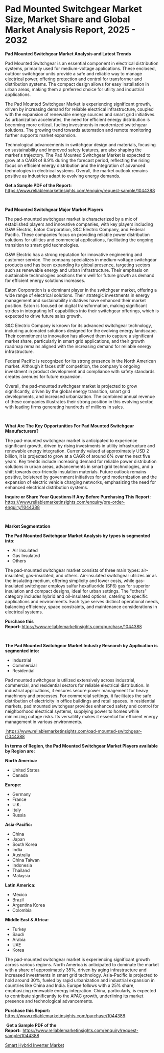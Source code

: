 <p><h1>Pad Mounted Switchgear Market Size, Market Share and Global Market Analysis Report, 2025 - 2032</h1></p><p><strong>Pad Mounted Switchgear Market Analysis and Latest Trends</strong></p>
<p><p>Pad Mounted Switchgear is an essential component in electrical distribution systems, primarily used for medium-voltage applications. These enclosed, outdoor switchgear units provide a safe and reliable way to manage electrical power, offering protection and control for transformer and distribution systems. The compact design allows for easy installation in urban areas, making them a preferred choice for utility and industrial applications.</p><p>The Pad Mounted Switchgear Market is experiencing significant growth, driven by increasing demand for reliable electrical infrastructure, coupled with the expansion of renewable energy sources and smart grid initiatives. As urbanization accelerates, the need for efficient energy distribution is becoming more critical, fueling investments in modernized switchgear solutions. The growing trend towards automation and remote monitoring further supports market expansion.</p><p>Technological advancements in switchgear design and materials, focusing on sustainability and improved safety features, are also shaping the market's trajectory. The Pad Mounted Switchgear Market is expected to grow at a CAGR of 8.9% during the forecast period, reflecting the rising focus on efficient energy distribution and the integration of advanced technologies in electrical systems. Overall, the market outlook remains positive as industries adapt to evolving energy demands.</p></p>
<p><strong>Get a Sample PDF of the Report:&nbsp;</strong> <a href="https://www.reliablemarketinsights.com/enquiry/request-sample/1044388?utm_campaign=3540&utm_medium=2&utm_source=Github&utm_content=ia&utm_term=07042025&utm_id=pad-mounted-switchgear">https://www.reliablemarketinsights.com/enquiry/request-sample/1044388</a></p>
<p>&nbsp;</p>
<p><strong>Pad Mounted Switchgear Major Market Players</strong></p>
<p><p>The pad-mounted switchgear market is characterized by a mix of established players and innovative companies, with key players including G&W Electric, Eaton Corporation, S&C Electric Company, and Federal Pacific. These companies focus on providing reliable power distribution solutions for utilities and commercial applications, facilitating the ongoing transition to smart grid technologies.</p><p>G&W Electric has a strong reputation for innovative engineering and customer service. The company specializes in medium-voltage switchgear products and has been expanding its global presence, targeting sectors such as renewable energy and urban infrastructure. Their emphasis on sustainable technologies positions them well for future growth as demand for efficient energy solutions increases.</p><p>Eaton Corporation is a dominant player in the switchgear market, offering a wide range of electrical solutions. Their strategic investments in energy management and sustainability initiatives have enhanced their market position. Eaton is focused on digital transformation, making significant strides in integrating IoT capabilities into their switchgear offerings, which is expected to drive future sales growth.</p><p>S&C Electric Company is known for its advanced switchgear technology, including automated solutions designed for the evolving energy landscape. Their commitment to innovation has allowed them to capture a significant market share, particularly in smart grid applications, and their growth roadmap remains aligned with the increasing demand for reliable energy infrastructure.</p><p>Federal Pacific is recognized for its strong presence in the North American market. Although it faces stiff competition, the company's ongoing investment in product development and compliance with safety standards creates avenues for future expansion.</p><p>Overall, the pad-mounted switchgear market is projected to grow significantly, driven by the global energy transition, smart grid developments, and increased urbanization. The combined annual revenue of these companies illustrates their strong position in this evolving sector, with leading firms generating hundreds of millions in sales.</p></p>
<p>&nbsp;</p>
<p><strong>What Are The Key Opportunities For Pad Mounted Switchgear Manufacturers?</strong></p>
<p><p>The pad-mounted switchgear market is anticipated to experience significant growth, driven by rising investments in utility infrastructure and renewable energy integration. Currently valued at approximately USD 2 billion, it is projected to grow at a CAGR of around 6% over the next five years. Key trends include increasing demand for reliable power distribution solutions in urban areas, advancements in smart grid technologies, and a shift towards eco-friendly insulation materials. Future outlook remains positive, bolstered by government initiatives for grid modernization and the expansion of electric vehicle charging networks, emphasizing the need for enhanced electrical distribution systems.</p></p>
<p><strong>Inquire or Share Your Questions If Any Before Purchasing This Report:</strong> <a href="https://www.reliablemarketinsights.com/enquiry/pre-order-enquiry/1044388?utm_campaign=3540&utm_medium=2&utm_source=Github&utm_content=ia&utm_term=07042025&utm_id=pad-mounted-switchgear">https://www.reliablemarketinsights.com/enquiry/pre-order-enquiry/1044388</a></p>
<p>&nbsp;</p>
<p><strong>Market Segmentation</strong></p>
<p><strong>The Pad Mounted Switchgear Market Analysis by types is segmented into:</strong></p>
<p><ul><li>Air Insulated</li><li>Gas Insulated</li><li>Others</li></ul></p>
<p><p>The pad-mounted switchgear market consists of three main types: air-insulated, gas-insulated, and others. Air-insulated switchgear utilizes air as the insulating medium, offering simplicity and lower costs, while gas-insulated switchgear employs sulfur hexafluoride (SF6) gas for superior insulation and compact designs, ideal for urban settings. The "others" category includes hybrid and oil-insulated options, catering to specific applications and environments. Each type serves distinct operational needs, balancing efficiency, space constraints, and maintenance considerations in electrical systems.</p></p>
<p><strong>Purchase this Report:&nbsp;</strong><a href="https://www.reliablemarketinsights.com/purchase/1044388?utm_campaign=3540&utm_medium=2&utm_source=Github&utm_content=ia&utm_term=07042025&utm_id=pad-mounted-switchgear">https://www.reliablemarketinsights.com/purchase/1044388</a></p>
<p>&nbsp;</p>
<p><strong>The Pad Mounted Switchgear Market Industry Research by Application is segmented into:</strong></p>
<p><ul><li>Industrial</li><li>Commercial</li><li>Residential</li></ul></p>
<p><p>Pad mounted switchgear is utilized extensively across industrial, commercial, and residential sectors for reliable electrical distribution. In industrial applications, it ensures secure power management for heavy machinery and processes. For commercial settings, it facilitates the safe distribution of electricity in office buildings and retail spaces. In residential markets, pad mounted switchgear provides enhanced safety and control for neighborhood electrical systems, supplying power to homes while minimizing outage risks. Its versatility makes it essential for efficient energy management in various environments.</p></p>
<p><a href="https://www.reliablemarketinsights.com/pad-mounted-switchgear-r1044388?utm_campaign=3540&utm_medium=2&utm_source=Github&utm_content=ia&utm_term=07042025&utm_id=pad-mounted-switchgear">&nbsp;https://www.reliablemarketinsights.com/pad-mounted-switchgear-r1044388</a></p>
<p><strong>In terms of Region, the Pad Mounted Switchgear Market Players available by Region are:</strong></p>
<p>
    <p> <strong> North America: </strong>
        <ul>
            <li>United States</li>
            <li>Canada</li>
        </ul>
        </p> 
    <p> <strong> Europe: </strong>
        <ul>
            <li>Germany</li>
            <li>France</li>
            <li>U.K.</li>
            <li>Italy</li>
            <li>Russia</li>
        </ul>
        </p> 
    <p> <strong> Asia-Pacific: </strong>
        <ul>
            <li>China</li>
            <li>Japan</li>
            <li>South Korea</li>
            <li>India</li>
            <li>Australia</li>
            <li>China Taiwan</li>
            <li>Indonesia</li>
            <li>Thailand</li>
            <li>Malaysia</li>
        </ul>
        </p> 
    <p> <strong> Latin America: </strong>
        <ul>
            <li>Mexico</li>
            <li>Brazil</li>
            <li>Argentina Korea</li>
            <li>Colombia</li>
        </ul>
        </p> 
    <p> <strong> Middle East & Africa: </strong>
        <ul>
            <li>Turkey</li>
            <li>Saudi</li>
            <li>Arabia</li>
            <li>UAE</li>
            <li>Korea</li>
        </ul>
    </p>
    </p>
<p><p>The pad-mounted switchgear market is experiencing significant growth across various regions. North America is anticipated to dominate the market with a share of approximately 35%, driven by aging infrastructure and increased investments in smart grid technology. Asia-Pacific is projected to hold around 30%, fueled by rapid urbanization and industrial expansion in countries like China and India. Europe follows with a 25% share, emphasizing renewable energy integration. China, particularly, is expected to contribute significantly to the APAC growth, underlining its market presence and technological advancements.</p></p>
<p><strong>Purchase this Report: </strong><a href="https://www.reliablemarketinsights.com/purchase/1044388?utm_campaign=3540&utm_medium=2&utm_source=Github&utm_content=ia&utm_term=07042025&utm_id=pad-mounted-switchgear">https://www.reliablemarketinsights.com/purchase/1044388</a></p>
<p>&nbsp;<strong>Get a Sample PDF of the Report:&nbsp;&nbsp;</strong><a href="https://www.reliablemarketinsights.com/enquiry/request-sample/1044388?utm_campaign=3540&utm_medium=2&utm_source=Github&utm_content=ia&utm_term=07042025&utm_id=pad-mounted-switchgear">https://www.reliablemarketinsights.com/enquiry/request-sample/1044388</a></p>
<p><strong></strong></p>
<p><p><a href="https://github.com/bufkamaiahi7/Market-Research-Report-List-1/blob/main/smart-hybrid-inverter-market.md?utm_campaign=3540&utm_medium=2&utm_source=Github&utm_content=ia&utm_term=07042025&utm_id=pad-mounted-switchgear">Smart Hybrid Inverter Market</a></p></p>